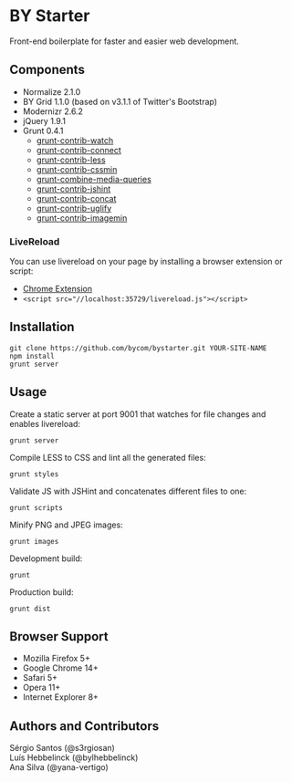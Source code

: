 # BY Starter
Front-end boilerplate for faster and easier web development.

## Components
* Normalize 2.1.0
* BY Grid 1.1.0 (based on v3.1.1 of Twitter's Bootstrap)
* Modernizr 2.6.2
* jQuery 1.9.1
* Grunt 0.4.1  
  * [grunt-contrib-watch](https://github.com/gruntjs/grunt-contrib-watch)  
  * [grunt-contrib-connect](https://github.com/gruntjs/grunt-contrib-connect)  
  * [grunt-contrib-less](https://github.com/gruntjs/grunt-contrib-less)  
  * [grunt-contrib-cssmin](https://github.com/gruntjs/grunt-contrib-cssmin)  
  * [grunt-combine-media-queries](https://github.com/buildingblocks/grunt-combine-media-queries)  
  * [grunt-contrib-jshint](https://github.com/gruntjs/grunt-contrib-jshint)  
  * [grunt-contrib-concat](https://github.com/gruntjs/grunt-contrib-concat)  
  * [grunt-contrib-uglify](https://github.com/gruntjs/grunt-contrib-uglify)  
  * [grunt-contrib-imagemin](https://github.com/gruntjs/grunt-contrib-imagemin)  

### LiveReload
You can use livereload on your page by installing a browser extension or script:
* [Chrome Extension](https://chrome.google.com/webstore/detail/livereload/jnihajbhpnppcggbcgedagnkighmdlei?hl=en)
* ```<script src="//localhost:35729/livereload.js"></script>```

## Installation
```
git clone https://github.com/bycom/bystarter.git YOUR-SITE-NAME
npm install
grunt server
```

## Usage

Create a static server at port 9001 that watches for file changes and enables livereload:
```
grunt server
```

Compile LESS to CSS and lint all the generated files:
```
grunt styles
```

Validate JS with JSHint and concatenates different files to one:
```
grunt scripts
```

Minify PNG and JPEG images:
```
grunt images
```

Development build:
```
grunt
```

Production build:
```
grunt dist
``` 

## Browser Support
* Mozilla Firefox 5+
* Google Chrome 14+
* Safari 5+
* Opera 11+
* Internet Explorer 8+

## Authors and Contributors
Sérgio Santos (@s3rgiosan)  
Luís Hebbelinck (@bylhebbelinck)  
Ana Silva (@yana-vertigo)
